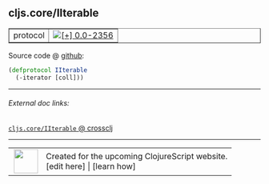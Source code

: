 ## cljs.core/IIterable



 <table border="1">
<tr>
<td>protocol</td>
<td><a href="https://github.com/cljsinfo/cljs-api-docs/tree/0.0-2356"><img valign="middle" alt="[+] 0.0-2356" title="Added in 0.0-2356" src="https://img.shields.io/badge/+-0.0--2356-lightgrey.svg"></a> </td>
</tr>
</table>









Source code @ [github](https://github.com/clojure/clojurescript/blob/r2816/src/cljs/cljs/core.cljs#L425-L426):

```clj
(defprotocol IIterable
  (-iterator [coll]))
```

<!--
Repo - tag - source tree - lines:

 <pre>
clojurescript @ r2816
└── src
    └── cljs
        └── cljs
            └── <ins>[core.cljs:425-426](https://github.com/clojure/clojurescript/blob/r2816/src/cljs/cljs/core.cljs#L425-L426)</ins>
</pre>

-->

---



###### External doc links:

[`cljs.core/IIterable` @ crossclj](http://crossclj.info/fun/cljs.core.cljs/IIterable.html)<br>

---

 <table>
<tr><td>
<img valign="middle" align="right" width="48px" src="http://i.imgur.com/Hi20huC.png">
</td><td>
Created for the upcoming ClojureScript website.<br>
[edit here] | [learn how]
</td></tr></table>

[edit here]:https://github.com/cljsinfo/cljs-api-docs/blob/master/cljsdoc/cljs.core_IIterable.cljsdoc
[learn how]:https://github.com/cljsinfo/cljs-api-docs/wiki/cljsdoc-files

<!--

This information was too distracting to show to readers, but I'll leave it
commented here since it is helpful to:

- pretty-print the data used to generate this document
- and show how to retrieve that data



The API data for this symbol:

```clj
{:ns "cljs.core",
 :name "IIterable",
 :type "protocol",
 :full-name-encode "cljs.core_IIterable",
 :source {:code "(defprotocol IIterable\n  (-iterator [coll]))",
          :title "Source code",
          :repo "clojurescript",
          :tag "r2816",
          :filename "src/cljs/cljs/core.cljs",
          :lines [425 426]},
 :methods [{:name "-iterator", :signature ["[coll]"], :docstring nil}],
 :full-name "cljs.core/IIterable",
 :history [["+" "0.0-2356"]]}

```

Retrieve the API data for this symbol:

```clj
;; from Clojure REPL
(require '[clojure.edn :as edn])
(-> (slurp "https://raw.githubusercontent.com/cljsinfo/cljs-api-docs/catalog/cljs-api.edn")
    (edn/read-string)
    (get-in [:symbols "cljs.core/IIterable"]))
```

-->
